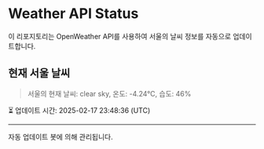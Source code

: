 
# Weather API Status

이 리포지토리는 OpenWeather API를 사용하여 서울의 날씨 정보를 자동으로 업데이트합니다.

## 현재 서울 날씨
> 서울의 현재 날씨: clear sky, 온도: -4.24°C, 습도: 46%

⏳ 업데이트 시간: 2025-02-17 23:48:36 (UTC)

---
자동 업데이트 봇에 의해 관리됩니다.
